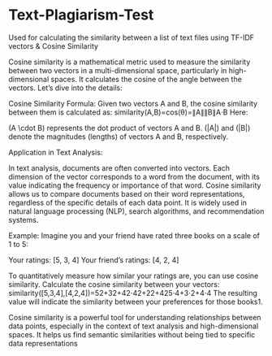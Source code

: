 # Text-Plagiarism-Test
Used for calculating the similarity between a list of text files using TF-IDF vectors &amp; Cosine Similarity

Cosine similarity is a mathematical metric used to measure the similarity between two vectors in a multi-dimensional space, particularly in high-dimensional spaces. It calculates the cosine of the angle between the vectors. Let’s dive into the details:


Cosine Similarity Formula:
Given two vectors A and B, the cosine similarity between them is calculated as:
similarity(A,B)=cos(θ)=∥A∥∥B∥A⋅B​
Here:

(A \cdot B) represents the dot product of vectors A and B.
(|A|) and (|B|) denote the magnitudes (lengths) of vectors A and B, respectively.



Application in Text Analysis:

In text analysis, documents are often converted into vectors. Each dimension of the vector corresponds to a word from the document, with its value indicating the frequency or importance of that word.
Cosine similarity allows us to compare documents based on their word representations, regardless of the specific details of each data point.
It is widely used in natural language processing (NLP), search algorithms, and recommendation systems.



Example:
Imagine you and your friend have rated three books on a scale of 1 to 5:

Your ratings: [5, 3, 4]
Your friend’s ratings: [4, 2, 4]

To quantitatively measure how similar your ratings are, you can use cosine similarity. Calculate the cosine similarity between your vectors:
similarity([5,3,4],[4,2,4])=52+32+42​⋅42+22+42​5⋅4+3⋅2+4⋅4​
The resulting value will indicate the similarity between your preferences for those books1.


Cosine similarity is a powerful tool for understanding relationships between data points, especially in the context of text analysis and high-dimensional spaces. It helps us find semantic similarities without being tied to specific data representations
